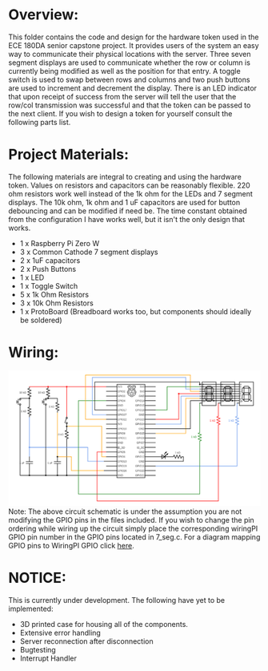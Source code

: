 # Overview:
This folder contains the code and design for the hardware token used in the ECE 
180DA senior capstone project. It provides users of the system an easy way to
communicate their physical locations with the server. Three seven segment displays
are used to communicate whether the row or column is currently being modified as
well as the position for that entry. A toggle switch is used to swap between rows
and columns and two push buttons are used to increment and decrement the display.
There is an LED indicator that upon receipt of success from the server will tell
the user that the row/col transmission was successful and that the token can be
passed to the next client. If you wish to design a token for yourself consult the
following parts list.

# Project Materials:
The following materials are integral to creating and using the hardware token.
Values on resistors and capacitors can be reasonably flexible. 220 ohm resistors
work well instead of the 1k ohm for the LEDs and 7 segment displays. The 10k ohm,
1k ohm and 1 uF capacitors are used for button debouncing and can be modified if
need be. The time constant obtained from the configuration I have works well, but
it isn't the only design that works.
* 1 x Raspberry Pi Zero W
* 3 x Common Cathode 7 segment displays
* 2 x 1uF capacitors
* 2 x Push Buttons
* 1 x LED
* 1 x Toggle Switch
* 5 x 1k Ohm Resistors
* 3 x 10k Ohm Resistors
* 1 x ProtoBoard (Breadboard works too, but components should ideally be soldered)

# Wiring:
![Circuit Schematic](Schematic/circuit.png?raw=true "Wiring Diagram")
Note: The above circuit schematic is under the assumption you are not modifying the 
GPIO pins in the files included. If you wish to change the pin ordering while wiring
up the circuit simply place the corresponding wiringPI GPIO pin number in the GPIO
pins located in 7_seg.c. For a diagram mapping GPIO pins to WiringPI GPIO click 
[here](https://pinout.xyz/#).

# NOTICE:
This is currently under development. The following have yet to be implemented:
* 3D printed case for housing all of the components.
* Extensive error handling
* Server reconnection after disconnection
* Bugtesting
* Interrupt Handler